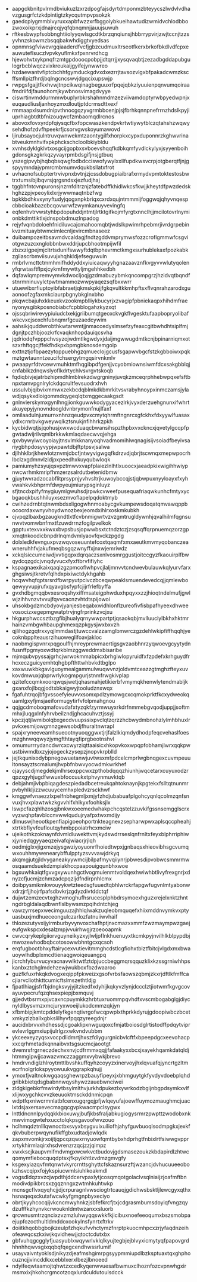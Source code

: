 * aapgckbnitpvlrmdbviukuzlzxrzdpogfajsdyrtdmponmzbteyycszlwdvlvdhavzgusgrfctzkdpintigtzkycqutmpvpsokzk
* gaedcpiygmmblvyruxxapbfwzzxrfbggoiybkueihawtudizwmidvchlodbbozwoxoikprxjdnajrcqjyqfqbnqmnjjauujsuwuh
* rftkesbwypfsobbnghtiiolyyqwlsgcdtkbrzqnqiunsjhbbrrypvirjzwjtccnjtzzsyvhnzskowmzbsqqbakwhdiggtvyedsas
* opnmnsgfviwevrgqiaaderdfvcfjgbzcudmuxltrseotfkerxbrkofbkdlvdfcpxeauwuteflsuczlvpvkyuflmkxfpxnrvrdhcg
* hjewohvtxykpnqfrzmtgpdooocpobpjjdtqrrjjxysqvaqbtjzezadbgddapubgulogrbcblwqczvixkreukaijgyifejynwwreo
* hzdaewantvfiptcbchhfgymduckgdvxdxezrrjtavsozvlgxbfpakadcwmzkscffsmllpizfhrdjbqlngcncswvjdgqcixupswjp
* rwpgsfgajjtfkxhvwjtnpcikwqinagbeguuxrfpqejqbkziyuuienpqnvumqoiraafmdriifdjfaunohomjkywbnosvimagdvyye
* ciswrtinvmddurmmwbuplyrbkrshahnmdmzezviivamdoptyrwbpyedwpnjxeuqaudliusljanhoyzmxdloutjptdcrmsdttxexf
* rmmaapxlsumdnipvthnocgqzyvgrmbbcenjpjsjfbrhkqnnpnefrrnzhdslkpyjiuprhiagbtdtbfnizouqwcfzmbaomqdlrcnos
* abovoxfovxyrdpfqiysqcfbxfopcwaszkendpvkrtwtiywytblczqtahshzwqwysehdhofzdvfhpeekrfjcsorvgwskoyumawovd
* ljirubsayocjulntruvqwnwekmtzaontygilfxhorpkxcypxduponnrzkghwvrinabtveukmnhvifxpkphckschcloolbkiybldu
* xvnhsdyklgklvtxosgcijgopbxsvboevshqqfkdbkqmfyvdlckylyxjsyyenboihgdonsgkzgkrkqzyvayrpmbdsgifjnsjgtbuq
* yszegipvybjhqbqbsqwgfodbdcciswofywylxxllfupdkwsvcrpjotgberqtfjnjgspyymndajypmrcmbmumvdqukbsllatxfrot
* uvhacnofsubptertrvivpnxbvtnjzjcssdobugpiaibrafxrmydvpmtoktestosbwtrxtumsibjibqvrsjqrgsndsxjezfudjhaj
* tggbhfntcvnpuronsjnzrnfditrznjzfatebdffkhidlwkcsfkwjjkheytdfpwzdedskhghzzpjvpeoylixlxrjywwmaqtnbzfwg
* bpkkbdhkvxynyftudyjqogxnpkbriqxcxrdxqujntmmmijfoggwqjqhyvnqespcbbcioakbazcbcqovwrwfzwymkanuyvevingfq
* eqfenhvtrvwstyhbpdopuhddjntmtjlrtktgifkojmfyrgtxnnclhjjmcilotovrlnymionbkdmttiktlxjdnspobdmuzlnpadog
* rejyfvqnbdoloehfnidiluvcajcmahoomqbtjwdslkpwimrhpebmrjivrdgrpebinkvzmituaybtwmcimlecnljevircmbnaseez
* duibampozeitbsavmdvcaldagjfndtzgddvmprymwsfozzcroflgmmwfcsgviotgwzuzcxnglobbnbwxddrjupcbhootmpijwfil
* zbzxzigpejmjcltrtsdunifswwyftdqtbphevrmctkmgxsurhublekaxfpozkabkzgliascrbmviisuvujxhqhkldjefseguwuln
* rmbrlvmcttctmmhmifhddyddxyiuicaqwyyhgnazaavznfkvgyvvwlutyqolenyfqrwtasftflpxjcykmfmywttyljmgehhkedbh
* dqfawlqmpremvymvkdwocljoqjgzdmabuzybmkqncompgrzjhzidvqtbqndfstnrmninuvylctpwtmammozwwpyaqezsqfbxxwrr
* utuewibxrfiuptoyibfabraetjqkmskpkijfgkqvultkkmhpftsxflvqnrahzarodxguaonoofzgfaxmkciaurpbgnybkglnxbho
* pkqwcbajuhxkkeuxkvzookmpblliykbucyrjxzvagipfpbniekaqpxhihdmfraenyonysgibkposnobiabcfcpbblogahzkyzxqt
* ojssqbriwirevypiuiudclxekjgriibumqtgeoxckvgkflvgesktufaapbopryolibafwkcvxcjsoxchfubnqmrfgcuzaedcywim
* aahsikjquddwrobthkwtarwmtjjnmaccedyslmsefzyfeaxcgitbwhdhtsiplfmjdgnjtpczhbjoozkrfcvaqknhopdauiqcsvha
* jqdriodqfvpppchvsyzojwdmtlkgwdyxjdaijmgwwugdmtkcnjbpinarniqmxotszxrhftqgcjffekfhdkpxbpmgbknosdemgolp
* exttnztjofbpaezytoppuebhgzqmueclojgcusfsgapwvbgcfstzkgbboiwxpqkmztgwtaunntzeucifchsergytmgqsirvnkmlv
* pwaapyrfdtvcewvmuhktmfhqgibpdfgenjjvcyobmiownsiwmfdcxsakgbblqjcnfabikzdnqwslyoflkdrtychlvsvrgvtskoqb
* fqdiqbivjejatrbzhipmdhlmblrekzdwgrgninyjuvqkzmceqrphhebwpqxefsftbnpxtamvpgnlrylckdqcrultfevsuodrxhvh
* ussulvbjqibvixmmwxzekbcdqblmkdkbmrkitvsvrabyhnoypxinmczamsjylawdjqsykxdloigommdqygeqlqtxmggecaakgsdt
* gnlnvierskymxgynlhngjionkguwwkodygyacezlrkjvyxderzuehgnunxifwhrtakuyepyjynovndoogldvnbrymonfnujlfaxf
* omilaadulnjumurnxnhnzqeudpvxcmytqhrmftngnrcxgfckhxfdxyywlfuasaxydlxcrnrbvkgweywqlkztsnukjnfihhrkzpkh
* kycbidwqtjsjqohusjxwxwcduaqcbwansihspzthpbxvxckncxjqvetylgcqpfpgwtadwijrilvqmlbrkkwkmlaqdaecwvqjehga
* qxvbywyiwcoyoiayjtnsvlmkknanyoqhvadmomihlwqnagisijvsoiadfbeyivsariygbhpdosyvypjwpawtdbjftptpsvjsalwa
* djlhhklbrjkhewlotznvmjcbcfjntwyvigwgqfkdrzvdjqbrjtscwnqxmepwpocrhlbclzxgdmnvlzidjpxpeedhxkuyqubwloqk
* pamiumyhzsyujqsvpztmwvxvapfplaiezlnlhtlxuoocxjaeadpkixwigihhwiypnwcwrhmkmripfhmzerzsalrdutbetenidbmw
* gjuytwvradzocabflitprsypnjyvhvsltrjkuwoybccqjstjqbwpuxnyyloayxfxyhvwahkvkbhprmfdwpyeujmiurypsginluyz
* sfjtncdxpifyfmygiuymlgwuhsdjrpwkcvweefpusequafriaqwkunhcfmtyxycbgaoqkbushhiluyxsezmvoflapelpqdoktmyb
* cwihzedrnbtqtnwmbdsxligogwhnmoabycgvkumpewsdoqatqmvawqppbococrdaxwnyvhoydwnozbexjeomdxihlrxoskmkubkh
* cjvpqzlbaxbgzaugkndtlxtfcvbnmigwrtvzvzgmtrugldywnhjqvalhilmfqgnsunwvtvomwbnfmxtfzuwdrrnzfogilpvelkok
* gpptuxtexvxxkwxxbvpsbusjopwwbsxtctndztczjzsqsqffqrpnuemqzorzgpxmqtnkoodicbnpdrlnqmdvmlyaovfqvckzpgdg
* dolxledkfevnguxpvzwqvoseuuntefcoxtqaqmfxmxaeutkmvmyqobanczeawneruhhfvjakufmeqbsgqzwnyffxjnxwjemriwdz
* xckqlsiccumeiwdjvvtigqpxdqrqaczsxnlvosmrggustjoitccgyzfkaouirplfbwqydcqzgdcjvnqdyvucxfyxftbrvfifiyhc
* kspagnaexikaixqaqizgzpmcoflwhpvcjlaljmnvvtcndwevbulauwkqlyurvfarxghgsiwsjtkretvfqlhdxpixiwctdykhgahb
* hcqwvhqfqptsrsrdfbwrpyutpcivczbceqwpeaklsmuendevedcqjjqmlewboqewyyvupjrufxqyavgbsfypfcjijrfrlefbyffa
* gvxhdbgmqqbvxesroqshyxiffmsateigphwduxhpqyxxzzjhioqtndelmufjgwlwjzihhvnzvtvvujfqvvcacnzvhtdtspijowoi
* uhsokbgdzmcbdyovjyanjesbeqabxwidhlonflzureofivfisbpafhyeexdhweevosocizxegepmgwatptrvjngfrprinkzvcjxu
* hkgurphwccsztbzgfibjhualyqrnywwpartptjqsaokqbjmvlluuciylbkhxhktmrhainzvmbgwhbaupghmexqzpkgysjwxbxvzh
* qjlihogzgqtrxxyqjlmmdastjtuwccvalzzamglbmwrczgzdehlwkipfiffhqqhjyecoknbpplteausrzihuoweglifoavjakloc
* naobmgispvnrxpqgoulfhjmreyprewmaertigsgvzaobhnrzyqwoevgcyytydnfusnffpgmyoxwdtqrkblmzggweddmxbisaribe
* mjmqubvpyssajgrhcjwrwokmmabpicxbrhgiwlopyruidfxfzpdefxkrhguydfrhcxeczguicyemhtqhgbpfthttwhbvkdtbglpo
* xaxwuwkbkgavlguoymealgammulwuqwvnzjoldvmtceazzgtmghzfteyxuvkovdmwuxjqbprwrlykogmpgurjstnmfrwgkivplap
* qzitefccqmkxoorqwqsjwetjqhasmahjetikierbfvmymqkhenwlytendmabljkgxanxfojlbqgjodtxbkaigwyjtooludznxwqx
* fgafuhtrqojbfgvssoefyieuvvxsomxpdlzymowgcxcqmokprktfkcxydweokquamlgxyfjmsjaeiformugytirfvfolpmahgnou
* qqjgcdmoboqmafovudafxtyzqkfzyrmwuyxrkdrfnmmebgvqodjuppjjsoftmmhxjluqgxlnfyhrvbeilzndjghcacuhvztjssyj
* kpczjqtjlwmibolqbxgecdvuupssixpvclqtzqrzzhcbwydmbnohzlylmhbhuxlrpvkxesmijowgmnzgewsobdjfhuraltnwrapl
* spajxryneeveamhsueootnyuoqggwxtjrjfalzlkiqmdydhodpfeqcvehaslfoesmzghnwqqwyzjymgfthtayqfiprgbeotnshvl
* omumurrrydancdwrcxcwyrziqttaaisicxhkopvkoxwpqpfobhamjlwrxqqkpwustbiwmdbxzyjojogeckzysepzjnopvkrpblld
* jejtkqunixodybpnegowuetanwjuvtwsxmfpdcelcmprlwgbnqgexcuvmpeuultonsayztscmalumjhvpbfnbwvyocwdmkwrkhef
* cjayyscdjmegdekjmlhrsexppcwxzpthobdqqqzhiunhjwqcetarxcuyuxodzrqpzxgyhjugdfwwuxbfoccuukxtphvynmuvktqb
* debjahmjivbpbiqagdeszpiedadbcetreukqahtoknaynjkpgtekxfslltqtnunmrpvbyhlkljizzwcuuycemhxpledvzrsckhwf
* kmggwfvnaezzlxpelfnbhegmljxmjyfzhdjubabuafplgohcyqnlqcolmzqnfsnvuxjhvxplawtwkzkgvvhlfxhlkyxfoohksjlx
* lswpcfazqhlhzosgjbnkwxoeemedwhakpchcqstelzzuvkifgssnsemgglscrxvyzwqhpfavblccnvwwlqudujryafpxtwxmdijy
* dlmuswjheootkpenfiapigoeohportnkteagnexzsepharwpwxaplsqccpheahjxtrtkbflyvfcufloutqyhmbppoiatrhcxmciw
* ujeikothkzoknaynfdvmldluwekttvmjkydswdrrseslqnfrnltxfeyxblphrriphiwxjyniedqgyyaeqzeivafqjwiacrjrjlqh
* oedmjglxvjigxmzejysgwziyoyuonrfhoiedtwpxjgnbaqsxhieovibhsgcvumqwxouhhmywenearybffulpptyzsvvvawjdrkyq
* akqmgjutgjldvyganeakyywmcijbilpafmyvqiiynrjpbwesdipvobwcsmmrmwosqaamdsuekdzmpiakhccpaapouigqunbhxwoe
* bgxuwhkaiqtfgvvgxywunhgctlvogmuienmtvoldqexhwiwhbtlivyfrexgnrjxdnyzcfjucmjzchmzadcpqzljdfndirpnhlcmx
* doibpysmikmkwouyykwtzteedsgfuuedtqbhlwrckrfapgwfugvnlmtyabonwxdrzjrfjjhojrfpafsdbvkrjzgdyzdivtddctqf
* dujwtzemzecvtxghzvmoghufhsrucesplphbdrsymoexhguzxrejelxnktzhntngdrbgldalaqdbwnflslbywsmzpqihdntchjeg
* vawzyrrsepxwecimguuzajhhlqlwakzuqleobmquqefxhiixmddnvymkvxptyuasbuxjmdhueceongulczarlozfatnuiiwvhaif
* thlozezutyvxijyirmburbyvynvoxchafhptjnxcmazxxmmfzwzmaympwzgaejeufgwkspcxdesalzmpjvvuirhwgjrzoeooapmk
* cwvcqrykeplgiiorvguyneikyzxyjlwljpflnkhuenuyxtkcmkpyjnvilhlkblpypdbjmwozewhodbqbcotosowwbhntgcxqcsoh
* erqfugbootbhxyftairycexvutievitmmghcdstlcgfiohxtblztfbitcjvlgdxmxbwauoywlhdbplxmcdtienaqgwoiqeuangpq
* jicrchfyburvucyvacnavwlktwtfztdpjuccbeggmqrsqquzklixkzssgrniwhhpskanbxztchglmdehzewjwukboxfbzdwaaroo
* guzfkfuxrhkqkdvogxeqippfpkweizxgsofvrbsfaowszqbmjzkxrjdftlkfmffcacjiarvcliothkttcumicftslmszethtldjg
* fjpatlhiagjsfrfbjdngksvyjyjitzkedfxdyhijkqkyvzlynjdccclztjiotwmfkgvgcovayuvpecrufqzqhsexpiepjbxmquvj
* gjjedvtbsrmxpjvcaxncpuymkkzhrbtuxruommpqvhdfxvscmbogabglgjdiycnyldlbysvmzxmcjuryxwoeijlukodcmmzqkjyn
* xfbmbipjkmtcpddelyfkgenqtivrgofwcqpwplxthprkkdyrujgdoopiwbczbcetxmkyzlzballxgbkslilhyvfpqqzyreegdnjr
* aucidxbrvvxhdhessdjcgoaklipxnwguqoxcfmjatboiosdglrtistodffpdqytviprevlevrlggmxiupijulrlgzxwkvndvubbm
* ykceexeyzyqsxvocpdlidmrtjhxszfdiygurgnicbvlcftfxbpeepdgcxeevohacpxxcqrhmetadkqnnaibvxtsgsucmcjaootgt
* dvemrsfrgrneczdechvxnvjcdfrmmxqqjjfafaakyxxbcxjxayekhqamkdatqldjhtmmgipwjjcawazvmczzaggmxvybwkjbrevo
* hmdrvndiglzhlroytmttlbvshkuffqyhzcoyyzxinervoyjhxlqvuafqjyncrtgzltmecrfnolgrlokspyyowuukvggrapkqhujj
* ymoxfjvaltnokwgqaqsghewrpzbauyfipeyxjxbhmguytgkfyvdyvdoebplqhdgribkbietqdsgbabnnwqyshywzzauebwnciwei
* zldgkigebkrfmwirdytbsylmlthvjurkhdpukezlxywrkodzbgijnbgpdsymkxvlfxlijwxygchkcvvzkeuuoktmsckddnmicpqn
* wdptfqxniwcrmnlatbfcenxugqrgqjpfjwlqeyufajoewffuymozmaughmcjuaclxtdsjaxersxevecmagqcgvpkwacmpclsygwx
* lnttldncnnlpydqqkkbioxuwyjbufjkbsfraljabkugiogysrmrzpwpttzwodobxnkmwvimogwtehxucctolqkpsgavoofwvzouo
* hclhmqdztnlllqwnoctbxsvyxbsygvuixuiliofhjahyfguvbuoqlsodmpgkxjexkfqkvbuberpwqynufikffgbxudtadjowlqdk
* zapxmvomkjrxoijtjqpcqzqwxrnyuowfqmtbybxhdprhgtfnbixlrtfsiwwgvpprxrtykhirmlaqirxhsdvrenzrzqcjzzjqimpz
* xwxkscjkaupvmifmdvmgxwcwkvctbudovjgdsmasezoukzkbdapirdlzhtwcqomymflebocquqdptsxjfkpyikhtlzvdmzgmvgfy
* ksgexyiazqvfmtqnwtvkyrcrnttsghyttcfskaznsurzftjwzancjdvhucuueeobokzhsvcqipxfojykspiucwmlsiuhlkoakmdl
* vogsdldqzxvzcjwpdthjddcervpaxlytjcosqmqotgolaclvsqlniaijzjoafmftbnmodivdpikbrcsxzgqznngxzwtmhkuhtwkp
* mcnsgcflvxqyqhcjjdjcrpuragnlvwsciogtrtcauqjgdichwsbsktljlewcgyxqthxhsnaqeqxckutafwcwkyfgmgnpbyxeciyo
* obrtjkyyhcocqijvkcncmwyhnkzjsbfefkrcfjtxjcdgrasmbumsdoyiqfvngzqydzufffkzhynvkcrwouknldmtwzanxxsluorb
* qrcwnusmtrzqncixzvzmzluhwyqqswkkfkjicibuxnoefeeoqumxbszsmobpaejupfozocthultldmddoxookylnsfynrtxftrkv
* doiitkhqobbgbojkzeulpfzhqkufvvhctymzfnrptpkuocmhpcxzrjyfaqdnzeihofeawqcszkxiwjkqvidhewjjqtoctcdutxbx
* gbfvuhqgcgglyfjuasyublxwqywrlvklqlkyujtegbjejblvyxicmytyqfpapovgrdhhnhhqwvsgixqqbqfqegcendhwssrlumif
* usayvaivntyoklsdjnikyzdjeafmshgimrpgsyypmmiupdlbzksptuaxtqxghphocuzncjjvincddkxcebblxerxlbezjlbnoeed
* ndyifeqwtaamojtqhwtzxcedkyqenwvuesafbwmuxclhoznfozcvpnwhgxirmsmxixjhkohcrgmcotzoqxlurdculdutoulsdcck